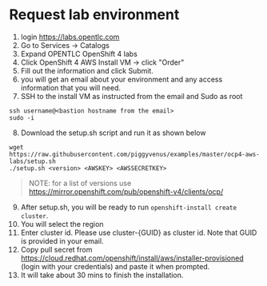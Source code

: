 # Request lab environment

1. login https://labs.opentlc.com
2. Go to Services -> Catalogs
3. Expand OPENTLC OpenShift 4 labs
4. Click OpenShift 4 AWS Install VM -> click "Order"
5. Fill out the information and click Submit.
6. you will get an email about your environment and any access information that you will need.
7. SSH to the install VM as instructed from the email and Sudo as root

```
ssh username@<bastion hostname from the email>
sudo -i

```

8. Download the setup.sh script and run it as shown below
```
wget https://raw.githubusercontent.com/piggyvenus/examples/master/ocp4-aws-labs/setup.sh
./setup.sh <version> <AWSKEY> <AWSSECRETKEY>
```

> NOTE: for a list of versions use https://mirror.openshift.com/pub/openshift-v4/clients/ocp/  

9. After setup.sh, you will be ready to run `openshift-install create cluster`.
10. You will select the region
11. Enter cluster id. Please use cluster-{GUID} as cluster id. Note that GUID is provided in your email.
12. Copy pull secret from https://cloud.redhat.com/openshift/install/aws/installer-provisioned (login with your credentials) and paste it when prompted.
13. It will take about 30 mins to finish the installation.

